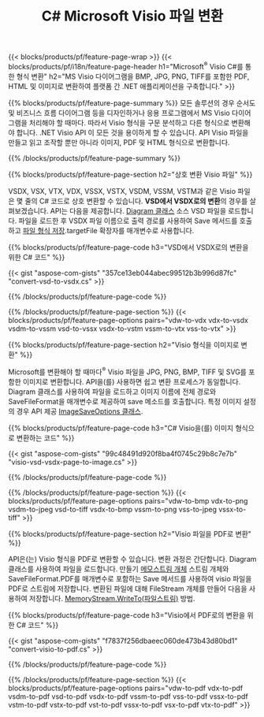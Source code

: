 ﻿---
title: C# Microsoft Visio 파일 변환
url: /ko/net/conversion/
description: Microsoft Visio 형식 VSDX VSX VTX VDX VSSX VSTX VSDM VSSM VSTM VDW VSD VSS VST를 .NET 라이브러리를 통해 몇 줄의 C# 코드로 PDF HTML 및 이미지로 변환합니다.
---
{{< blocks/products/pf/feature-page-wrap >}}
{{< blocks/products/pf/i18n/feature-page-header h1="Microsoft<sup>&reg;</sup> Visio C#를 통한 형식 변환" h2="MS Visio 다이어그램을 BMP, JPG, PNG, TIFF를 포함한 PDF, HTML 및 이미지로 변환하여 플랫폼 간 .NET 애플리케이션을 구축합니다." >}}

{{% blocks/products/pf/feature-page-summary %}}
모든 솔루션의 경우 순서도 및 비즈니스 흐름 다이어그램 등을 디자인하거나 응용 프로그램에서 MS Visio 다이어그램을 처리해야 할 때마다. 따라서 Visio 형식을 구문 분석하고 다른 형식으로 변환해야 합니다. .NET Visio API 이 모든 것을 용이하게 할 수 있습니다. API Visio 파일을 만들고 읽고 조작할 뿐만 아니라 이미지, PDF 및 HTML 형식으로 변환합니다.

{{% /blocks/products/pf/feature-page-summary %}}

{{% blocks/products/pf/feature-page-section h2="상호 변환 Visio 파일" %}}

VSDX, VSX, VTX, VDX, VSSX, VSTX, VSDM, VSSM, VSTM과 같은 Visio 파일은 몇 줄의 C# 코드로 상호 변환할 수 있습니다. **VSD에서 VSDX로의 변환**의 경우를 살펴보겠습니다. API는 다음을 제공합니다. [Diagram 클래스](https://apireference.aspose.com/diagram/net/aspose.diagram/diagram) 소스 VSD 파일을 로드합니다. 파일을 로드한 후 VSDX 파일 이름으로 출력 경로를 사용하여 Save 메서드를 호출하고 [파일 형식 저장](https://apireference.aspose.com/diagram/net/aspose.diagram/savefileformat).targetFile 확장자를 매개변수로 사용합니다.

{{% blocks/products/pf/feature-page-code h3="VSD에서 VSDX로의 변환을 위한 C# 코드" %}}

{{< gist "aspose-com-gists" "357ce13eb044abec99512b3b996d87fc" "convert-vsd-to-vsdx.cs" >}}

{{% /blocks/products/pf/feature-page-code %}}

{{% /blocks/products/pf/feature-page-section %}}
{{< blocks/products/pf/feature-page-options pairs="vdw-to-vdx vdx-to-vsdx vsdm-to-vssm vsd-to-vssx vsdx-to-vstm vssm-to-vtx vss-to-vtx" >}}

{{% blocks/products/pf/feature-page-section h2="Visio 형식을 이미지로 변환" %}}

Microsoft를 변환해야 할 때마다<sup>&reg;</sup> Visio 파일을 JPG, PNG, BMP, TIFF 및 SVG를 포함한 이미지로 변환합니다. API을(를) 사용하면 쉽고 변환 프로세스가 동일합니다. Diagram 클래스를 사용하여 파일을 로드하고 이미지 이름에 전체 경로와 SaveFileFormat을 매개변수로 제공하여 save 메소드를 호출합니다. 특정 이미지 설정의 경우 API 제공 [ImageSaveOptions 클래스](https://apireference.aspose.com/diagram/net/aspose.diagram.saving/imagesaveoptions).

{{% blocks/products/pf/feature-page-code h3="C# Visio을(를) 이미지 형식으로 변환하는 코드" %}}

{{< gist "aspose-com-gists" "99c48491d920f8ba4f0745c29b8c7e7b" "visio-vsd-vsdx-page-to-image.cs" >}}

{{% /blocks/products/pf/feature-page-code %}}

{{% /blocks/products/pf/feature-page-section %}}
{{< blocks/products/pf/feature-page-options pairs="vdw-to-bmp vdx-to-png vsdm-to-jpeg vsd-to-tiff vsdx-to-bmp vssm-to-png vss-to-jpeg vssx-to-tiff" >}}

{{% blocks/products/pf/feature-page-section h2="Visio 파일을 PDF로 변환" %}}

API은(는) Visio 형식을 PDF로 변환할 수 있습니다. 변환 과정은 간단합니다. Diagram 클래스를 사용하여 파일을 로드합니다. 만들기 [메모스트림 개체](https://docs.microsoft.com/en-us/dotnet/api/system.io.memorystream) 스트림 개체와 SaveFileFormat.PDF를 매개변수로 포함하는 Save 메서드를 사용하여 visio 파일을 PDF로 스트림에 저장합니다. 변환된 파일에 대해 FileStream 개체를 만들어 다음을 사용하여 저장합니다. [MemoryStream.WriteTo(파일스트림)](https://docs.microsoft.com/en-us/dotnet/api/system.io.memorystream.writeto?view=net-5.0#System_IO_MemoryStream_WriteTo_System_IO_Stream_) 방법. 

{{% blocks/products/pf/feature-page-code h3="Visio에서 PDF로의 변환을 위한 C# 코드" %}}

{{< gist "aspose-com-gists" "f7837f256dbaeec060de473b43d80bd1" "convert-visio-to-pdf.cs" >}}

{{% /blocks/products/pf/feature-page-code %}}

{{% /blocks/products/pf/feature-page-section %}}
{{< blocks/products/pf/feature-page-options pairs="vdw-to-pdf vdx-to-pdf vsdm-to-pdf vsd-to-pdf vsdx-to-pdf vssm-to-pdf vss-to-pdf vssx-to-pdf vstm-to-pdf vstx-to-pdf vst-to-pdf vssx-to-pdf vsx-to-pdf vtx-to-pdf" >}}